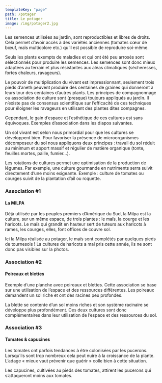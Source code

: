 ```yaml
---
templateKey: "page"
path: /potager
title: Le potager
image: /img/potager2.jpg
---
```


Les semences utilisées au jardin, sont reproductibles et
libres de droits.
Cela permet d’avoir accès à des variétés
anciennes (tomates cœur de bœuf, maïs multicolore etc.) qu’il
est possible de reproduire soi-même.

Seuls les plants exempts de maladies et qui ont été peu arrosés
sont sélectionnés pour produire les semences.
Les semences sont donc mieux adaptées au terrain et plus
résistantes aux aléas climatiques (sécheresses, fortes
chaleurs, ravageurs).

Le pouvoir de multiplication du vivant est impressionnant,
seulement trois pieds d’aneth peuvent produire des centaines
de graines qui donneront à leurs tour des centaines d’autres
plants.
Les principes de compagnonnage ou association de
culture sont (presque) toujours appliqués au jardin. Il n’existe
pas de consensus scientifique sur l’efficacité de ces techniques
pour éloigner les ravageurs en utilisant des plantes dites
compagnes.

Cependant, le gain d’espace et l’esthétique de ces cultures est
sans équivoques. Exemples d’association dans les diapos
suivantes.

Un sol vivant est selon nous primordial pour que les cultures se développent
bien. Pour favoriser la présence de microorganismes décomposeur du sol nous
appliquons deux principes : travail du sol réduit au minimum et apport massif et
régulier de matière organique (tonte, feuilles mortes, paille, fumier…).

Les rotations de cultures permet une optimisation de la production de légumes. Par
exemple, une culture gourmande en nutriments serra suivit directement d’une
moins exigeante. Exemple : culture de tomates ou courges suivit de la plantation
d’ail ou roquette.

### Association #1

#### La MILPA

Déjà utilisée par les peuples premiers
d’Amérique du Sud, la Milpa est la culture,
sur un même espace, de trois plantes : le maïs, la courge et les haricots.
Le maïs qui grandit en hauteur sert de tuteurs aux haricots à rames, les courges, elles, font offices de couvre sol.

Ici la Milpa réalisée au potager, le maïs sont complétés par quelques pieds de tournesols !
La cultures de haricots a mal pris cette année, ils ne sont donc pas visibles sur la photos.

### Association #2

#### Poireaux et blettes

Exemple d’une planche avec poireaux et blettes.
Cette association se base sur une utilisation de
l’espace et des ressources différentes.
Les poireaux demandent un sol riche et ont des
racines peu profondes.

La blette se contente d’un sol moins riches et son système racinaire se développe plus profondément.
Ces deux cultures sont donc complémentaires dans leur utilisation de l’espace et des ressources du sol.

### Association #3

#### Tomates & capucines

Les tomates ont parfois tendances à être colonisées par les pucerons.
Lorsqu’ils sont trop nombreux cela peut nuire à la croissance de la plante.
L’adage « mieux vaut prévenir que guérir » colle bien à cette situation.

Les capucines, cultivées au pieds des tomates, attirent les pucerons qui s’attaqueront moins aux tomates.
